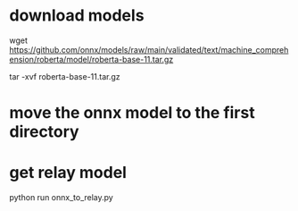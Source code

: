 # download models
wget https://github.com/onnx/models/raw/main/validated/text/machine_comprehension/roberta/model/roberta-base-11.tar.gz

tar -xvf roberta-base-11.tar.gz

# move the onnx model to the first directory

# get relay model
python run onnx_to_relay.py
